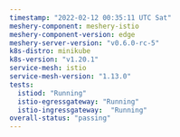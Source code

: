 ```yaml
---
timestamp: "2022-02-12 00:35:11 UTC Sat"
meshery-component: meshery-istio
meshery-component-version: edge
meshery-server-version: "v0.6.0-rc-5"
k8s-distro: minikube
k8s-version: "v1.20.1"
service-mesh: istio
service-mesh-version: "1.13.0"
tests:
  istiod: "Running"
  istio-egressgateway: "Running"
  istio-ingressgateway:  "Running"
overall-status: "passing"
---
```

